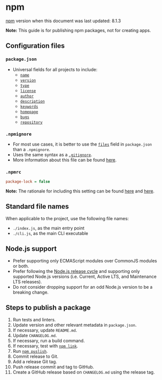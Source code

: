 # npm

[npm](https://docs.npmjs.com) version when this document was last updated: 8.1.3

**Note:** This guide is for publishing npm packages, not for creating apps.

## Configuration files

### `package.json`

- Universal fields for all projects to include:
  - [`name`](https://docs.npmjs.com/cli/v7/configuring-npm/package-json#name)
  - [`version`](https://docs.npmjs.com/cli/v7/configuring-npm/package-json#version)
  - [`type`](https://nodejs.org/api/packages.html#packages_package_json_and_file_extensions)
  - [`license`](https://docs.npmjs.com/cli/v7/configuring-npm/package-json#license)
  - [`author`](https://docs.npmjs.com/cli/v7/configuring-npm/package-json#people-fields-author-contributors)
  - [`description`](https://docs.npmjs.com/cli/v7/configuring-npm/package-json#description-1)
  - [`keywords`](https://docs.npmjs.com/cli/v7/configuring-npm/package-json#keywords)
  - [`homepage`](https://docs.npmjs.com/cli/v7/configuring-npm/package-json#homepage)
  - [`bugs`](https://docs.npmjs.com/cli/v7/configuring-npm/package-json#bugs)
  - [`repository`](https://docs.npmjs.com/cli/v7/configuring-npm/package-json#repository)

### `.npmignore`

- For most use cases, it is better to use the [`files`](https://docs.npmjs.com/cli/v7/configuring-npm/package-json#files) field in `package.json` than a `.npmignore`.
- Uses the same syntax as a [`.gitignore`](../git.md#gitignore).
- More information about this file can be found [here](https://docs.npmjs.com/cli/v7/using-npm/developers#keeping-files-out-of-your-package).

### `.npmrc`

```ini
package-lock = false
```

**Note:** The rationale for including this setting can be found [here](https://github.com/eslint/eslint#why-doesnt-eslint-lock-dependency-versions) and [here](https://www.twilio.com/blog/lockfiles-nodejs).

## Standard file names

When applicable to the project, use the following file names:

- `./index.js`, as the main entry point
- `./cli.js`, as the main CLI executable

## Node.js support

- Prefer supporting only ECMAScript modules over CommonJS modules or both.
- Prefer following the [Node.js release cycle](https://nodejs.org/en/about/releases) and supporting only supported Node.js versions (i.e. Current, Active LTS, and Maintenance LTS releases).
- Do not consider dropping support for an odd Node.js version to be a breaking change.

## Steps to publish a package

1. Run tests and linters.
2. Update version and other relevant metadata in `package.json`.
3. If necessary, update `README.md`.
4. Update `CHANGELOG.md`.
5. If necessary, run a build command.
6. If necessary, test with [`npm link`](https://docs.npmjs.com/cli/v7/commands/npm-link).
7. Run [`npm puslish`](https://docs.npmjs.com/cli/v7/commands/npm-publish).
8. Commit release to Git.
9. Add a release Git tag.
10. Push release commit and tag to GitHub.
11. Create a GitHub release based on `CHANGELOG.md` using the release tag.
